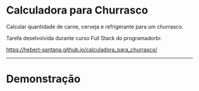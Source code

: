 # Calculadora para Churrasco
Calcular quantidade de carne, cerveja e refrigerante para um churrasco.

Tarefa deselvolvida durante curso Full Stack do programadorbr.

https://hebert-santana.github.io/calculadora_para_churrasco/

<hr>
<h1> Demonstração</h1>

